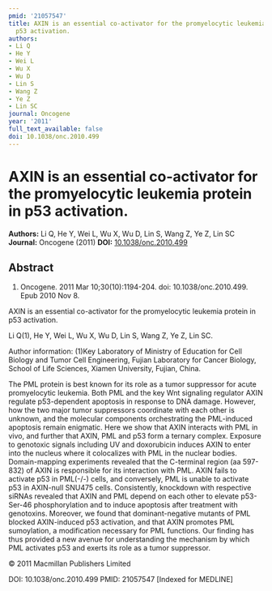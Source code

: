 ```yaml
---
pmid: '21057547'
title: AXIN is an essential co-activator for the promyelocytic leukemia protein in
  p53 activation.
authors:
- Li Q
- He Y
- Wei L
- Wu X
- Wu D
- Lin S
- Wang Z
- Ye Z
- Lin SC
journal: Oncogene
year: '2011'
full_text_available: false
doi: 10.1038/onc.2010.499
---
```


# AXIN is an essential co-activator for the promyelocytic leukemia protein in p53 activation.
**Authors:** Li Q, He Y, Wei L, Wu X, Wu D, Lin S, Wang Z, Ye Z, Lin SC
**Journal:** Oncogene (2011)
**DOI:** [10.1038/onc.2010.499](https://doi.org/10.1038/onc.2010.499)

## Abstract

1. Oncogene. 2011 Mar 10;30(10):1194-204. doi: 10.1038/onc.2010.499. Epub 2010
Nov  8.

AXIN is an essential co-activator for the promyelocytic leukemia protein in p53 
activation.

Li Q(1), He Y, Wei L, Wu X, Wu D, Lin S, Wang Z, Ye Z, Lin SC.

Author information:
(1)Key Laboratory of Ministry of Education for Cell Biology and Tumor Cell 
Engineering, Fujian Laboratory for Cancer Biology, School of Life Sciences, 
Xiamen University, Fujian, China.

The PML protein is best known for its role as a tumor suppressor for acute 
promyelocytic leukemia. Both PML and the key Wnt signaling regulator AXIN 
regulate p53-dependent apoptosis in response to DNA damage. However, how the two 
major tumor suppressors coordinate with each other is unknown, and the molecular 
components orchestrating the PML-induced apoptosis remain enigmatic. Here we 
show that AXIN interacts with PML in vivo, and further that AXIN, PML and p53 
form a ternary complex. Exposure to genotoxic signals including UV and 
doxorubicin induces AXIN to enter into the nucleus where it colocalizes with PML 
in the nuclear bodies. Domain-mapping experiments revealed that the C-terminal 
region (aa 597-832) of AXIN is responsible for its interaction with PML. AXIN 
fails to activate p53 in PML(-/-) cells, and conversely, PML is unable to 
activate p53 in AXIN-null SNU475 cells. Consistently, knockdown with respective 
siRNAs revealed that AXIN and PML depend on each other to elevate p53-Ser-46 
phosphorylation and to induce apoptosis after treatment with genotoxins. 
Moreover, we found that dominant-negative mutants of PML blocked AXIN-induced 
p53 activation, and that AXIN promotes PML sumoylation, a modification necessary 
for PML functions. Our finding has thus provided a new avenue for understanding 
the mechanism by which PML activates p53 and exerts its role as a tumor 
suppressor.

© 2011 Macmillan Publishers Limited

DOI: 10.1038/onc.2010.499
PMID: 21057547 [Indexed for MEDLINE]
